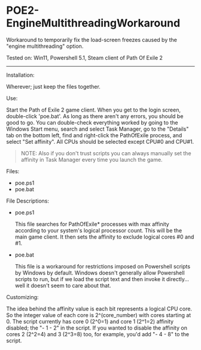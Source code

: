 # POE2-EngineMultithreadingWorkaround

Workaround to temporarily fix the load-screen freezes caused by the "engine multithreading" option.

Tested on: Win11, Powershell 5.1, Steam client of Path Of Exile 2

---

Installation:

Wherever; just keep the files together.

Use:

Start the Path of Exile 2 game client. When you get to the login screen, double-click 'poe.bat'. As long as there aren't any errors, you should be good to go. You can double-check everything worked by going to the Windows Start menu, search and select Task Manager, go to the "Details" tab on the bottom left, find and right-click the PathOfExile process, and select "Set affinity". All CPUs should be selected except CPU#0 and CPU#1.

> NOTE: Also if you don't trust scripts you can always manually set the affinity in Task Manager every time you launch the game.

Files:
- poe.ps1
- poe.bat

File Descriptions:
- poe.ps1
  
  This file searches for PathOfExile* processes with max affinity according to your system's logical processor count.
  This will be the main game client. It then sets the affinity to exclude logical cores #0 and #1.

- poe.bat
  
  This file is a workaround for restrictions imposed on Powershell scripts by Windows by default. Windows doesn't generally allow Powershell
  scripts to run, but if we load the script text and then invoke it directly... well it doesn't seem to care about that.

Customizing:

The idea behind the affinity value is each bit represents a logical CPU core. So the integer value of each core is 2^(core_number) with cores starting at 0. The script currently has core 0 (2^0=1) and core 1 (2^1=2) affinity disabled; the "- 1 - 2" in the script. If you wanted to disable the affinity on cores 2 (2^2=4) and 3 (2^3=8) too, for example, you'd add "- 4 - 8" to the script.

